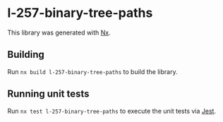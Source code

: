# l-257-binary-tree-paths

This library was generated with [Nx](https://nx.dev).

## Building

Run `nx build l-257-binary-tree-paths` to build the library.

## Running unit tests

Run `nx test l-257-binary-tree-paths` to execute the unit tests via [Jest](https://jestjs.io).
